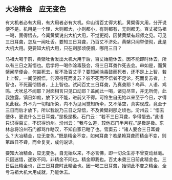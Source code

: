 ##  大冶精金　应无变色

有大机者必有大用，有大用者必有大机。仰山谓百丈得大机，黄檗得大用，分开说便不是。机用是一个理，大则都大，小则都小，有则都有，无则都无。百丈被马祖一喝，固得悟去，今闻黄檗说出大机大用，不觉更彻，因赞黄檗有超师之见。可见三日耳聋，怎及一闻吐舌。要知三日耳聋，乃百丈不济处。黄檗只闻举便彻，此是大机大用。更要知大机大用，只在刹那顷便彻，哪用三日？

马祖大喝于前，黄檗吐舌发出大机大用于后，百丈始能休去。因不能即时休去，所以有三日之渐悟也。后学将一喝作涂毒鼓会，将三日耳聋作死去会。审如是，而黄檗闻举便会，何尝死去，反不及百丈乎？要知闻涂毒鼓而死者，还不是上上智，若上上智，一闻便彻悟，何须待死而复苏？彼不死而不悟者不足论，死而复苏者，上智也，不死而彻悟者，上上智也。试问百丈三日耳聋，乃真聋耶？鸟声、人语、鸡鸣、犬吠总不闻耶？对面相言只见口动耶？盖闻此一喝，诸见尽空，并无所倚，此我独露，镇日如痴，放下又不能，进前又不得。可怜生自无始以来至于今日，才得见此我。外不为一切相所染，内不为见闻觉知所牵，又不落空，真实现成，竟至于三日而后才放下。所以我说乃三日之渐悟，不及黄檗刹那之顷也。汾州云：“悟去便休，更说什么三日耳聋。”是极是极。石门云：“若不三日耳聋，争得悟去。”此语只识得百丈，不识得汾州。汾州云：“我与么道，较他石门半月程。”是极是极。东林总将汾州石门都骂作瞎汉，不知自家已瞎了也。雪窦云：“诸人要会三日耳聋么？大冶精金，应无变色。”既是精金不变，如何耳聋？若是赖耳聋而精金不变，则第四日不聋，而金复变，成何说话。

要知大冶精金，应无变色，自无始以来，不必言佛，即一切众生亦不曾变动丝毫。只因迷悟，遂致不同，非精金不同也。精金即我也。百丈未聋三日前此精金也，三日后此精金也，正三日耳聋时此精金也。因一喝三日耳聋，始彻此不变之精金，全亏马祖大机大用成就，乃能休去。
